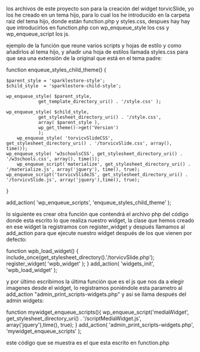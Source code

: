 los archivos de este proyecto son para la creación del widget torvicSlide, yo los he creado en un tema hijo, para 
lo cual los he introducido en la carpeta raiz del tema hijo, donde están function.php y styles.css, despues hay 
hay que introducirlos en function.php con wp_enqueue_style los css y wp_enqueue_script los js.

ejemplo de la función que reune varios scripts y hojas de estilo y como añadirlos al tema hijo, y añadir una hoja
de estilos llamada styles.css para que sea una extensión de la original que está en el tema padre:

function enqueue_styles_child_theme() {

	$parent_style = 'sparklestore-style';
	$child_style  = 'sparklestore-child-style';

	wp_enqueue_style( $parent_style,
				get_template_directory_uri() . '/style.css' );

	wp_enqueue_style( $child_style,
				get_stylesheet_directory_uri() . '/style.css',
				array( $parent_style ),
				wp_get_theme()->get('Version')
				);
        wp_enqueue_style( 'torvicvSlideCSS', get_stylesheet_directory_uri() . '/torvicvSlide.css', array(), time());
	wp_enqueue_style( 'w3schoolsCSS', get_stylesheet_directory_uri() . '/w3schools.css', array(), time());
        wp_enqueue_script('materialize', get_stylesheet_directory_uri() . '/materialize.js', array('jquery'), time(), true);
	wp_enqueue_script('torvicvSlideJS', get_stylesheet_directory_uri() . '/torvicvSlide.js', array('jquery'),time(), true);

}

add_action( 'wp_enqueue_scripts', 'enqueue_styles_child_theme' );


lo siguiente es crear otra función que contendrá el archivo php del código donde esta escrito lo que realiza 
nuestro widget, la clase que hemos creado en ese widget la registramos con register_widget y después llamamos 
al add_action para que ejecute nuestro widget después de los que vienen por defecto:

function wpb_load_widget() {
	include_once(get_stylesheet_directory().'/torvicvSlide.php');
	register_widget( 'wpb_widget' );
}
add_action( 'widgets_init', 'wpb_load_widget' );


y por último escribimos la última función que es el js que nos da a elegir imagenes desde el widget, lo 
registramos poniéndole esta parametro al add_action "admin_print_scripts-widgets.php" y asi se llama después 
del admin widgets:

function mywidget_enqueue_scripts(){
   wp_enqueue_script('mediaWidget', get_stylesheet_directory_uri() . '/scriptMediaWidget.js', array('jquery'),time(), true);
}
add_action( 'admin_print_scripts-widgets.php', 'mywidget_enqueue_scripts' );


este código que se muestra es el que esta escrito en function.php
